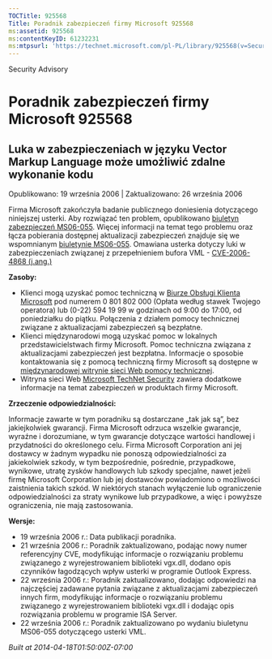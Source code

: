 ```yaml
---
TOCTitle: 925568
Title: Poradnik zabezpieczeń firmy Microsoft 925568
ms:assetid: 925568
ms:contentKeyID: 61232231
ms:mtpsurl: 'https://technet.microsoft.com/pl-PL/library/925568(v=Security.10)'
---
```


Security Advisory

Poradnik zabezpieczeń firmy Microsoft 925568
============================================

Luka w zabezpieczeniach w języku Vector Markup Language może umożliwić zdalne wykonanie kodu
--------------------------------------------------------------------------------------------

Opublikowano: 19 września 2006 | Zaktualizowano: 26 września 2006

Firma Microsoft zakończyła badanie publicznego doniesienia dotyczącego niniejszej usterki. Aby rozwiązać ten problem, opublikowano [biuletyn zabezpieczeń MS06-055](http://technet.microsoft.com/security/bulletin/ms06-055). Więcej informacji na temat tego problemu oraz łącza pobierania dostępnej aktualizacji zabezpieczeń znajduje się we wspomnianym [biuletynie MS06-055](http://technet.microsoft.com/security/bulletin/ms06-055). Omawiana usterka dotyczy luki w zabezpieczeniach związanej z przepełnieniem bufora VML - [CVE-2006-4868 (j.ang.)](http://www.cve.mitre.org/cgi-bin/cvename.cgi?name=cve-2006-4868)

**Zasoby:**

-   Klienci mogą uzyskać pomoc techniczną w [Biurze Obsługi Klienta Microsoft](http://support.microsoft.com/contactus/?ws=support) pod numerem 0 801 802 000 (Opłata według stawek Twojego operatora) lub (0-22) 594 19 99 w godzinach od 9:00 do 17:00, od poniedziałku do piątku. Połączenia z działem pomocy technicznej związane z aktualizacjami zabezpieczeń są bezpłatne.
-   Klienci międzynarodowi mogą uzyskać pomoc w lokalnych przedstawicielstwach firmy Microsoft. Pomoc techniczna związana z aktualizacjami zabezpieczeń jest bezpłatna. Informacje o sposobie kontaktowania się z pomocą techniczną firmy Microsoft są dostępne w [międzynarodowej witrynie sieci Web pomocy technicznej](http://go.microsoft.com/fwlink/?linkid=21155).
-   Witryna sieci Web [Microsoft TechNet Security](http://www.microsoft.com/poland/technet/security/) zawiera dodatkowe informacje na temat zabezpieczeń w produktach firmy Microsoft.

**Zrzeczenie odpowiedzialności:**

Informacje zawarte w tym poradniku są dostarczane „tak jak są”, bez jakiejkolwiek gwarancji. Firma Microsoft odrzuca wszelkie gwarancje, wyraźne i dorozumiane, w tym gwarancje dotyczące wartości handlowej i przydatności do określonego celu. Firma Microsoft Corporation ani jej dostawcy w żadnym wypadku nie ponoszą odpowiedzialności za jakiekolwiek szkody, w tym bezpośrednie, pośrednie, przypadkowe, wynikowe, utratę zysków handlowych lub szkody specjalne, nawet jeżeli firmę Microsoft Corporation lub jej dostawców powiadomiono o możliwości zaistnienia takich szkód. W niektórych stanach wyłączenie lub ograniczenie odpowiedzialności za straty wynikowe lub przypadkowe, a więc i powyższe ograniczenia, nie mają zastosowania.

**Wersje:**

-   19 września 2006 r.: Data publikacji poradnika.
-   21 września 2006 r.: Poradnik zaktualizowano, podając nowy numer referencyjny CVE, modyfikując informacje o rozwiązaniu problemu związanego z wyrejestrowaniem biblioteki vgx.dll, dodano opis czynników łagodzących wpływ usterki w programie Outlook Express.
-   22 września 2006 r.: Poradnik zaktualizowano, dodając odpowiedzi na najczęściej zadawane pytania związane z aktualizacjami zabezpieczeń innych firm, modyfikując informacje o rozwiązaniu problemu związanego z wyrejestrowaniem biblioteki vgx.dll i dodając opis rozwiązania problemu w programie ISA Server.
-   22 września 2006 r.: Poradnik zaktualizowano po wydaniu biuletynu MS06-055 dotyczącego usterki VML.

*Built at 2014-04-18T01:50:00Z-07:00*

